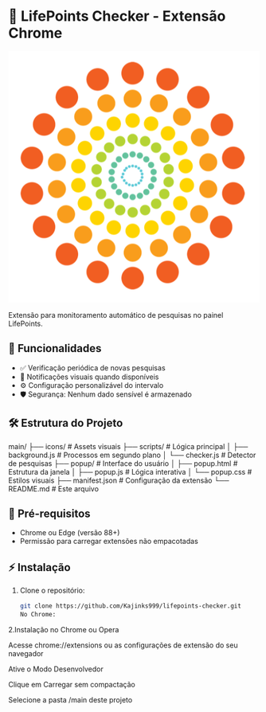 # 🚀 LifePoints Checker - Extensão Chrome

![Ícone da Extensão](icons/icon128.png)

Extensão para monitoramento automático de pesquisas no painel LifePoints.

## 📌 Funcionalidades
- ✅ Verificação periódica de novas pesquisas
- 🔔 Notificações visuais quando disponíveis
- ⚙️ Configuração personalizável do intervalo
- 🛡️ Segurança: Nenhum dado sensível é armazenado

## 🛠️ Estrutura do Projeto
main/
├── icons/ # Assets visuais
├── scripts/ # Lógica principal
│ ├── background.js # Processos em segundo plano
│ └── checker.js # Detector de pesquisas
├── popup/ # Interface do usuário
│ ├── popup.html # Estrutura da janela
│ ├── popup.js # Lógica interativa
│ └── popup.css # Estilos visuais
├── manifest.json # Configuração da extensão
└── README.md # Este arquivo

## 🚦 Pré-requisitos
- Chrome ou Edge (versão 88+)
- Permissão para carregar extensões não empacotadas

## ⚡ Instalação
1. Clone o repositório:
   ```bash
   git clone https://github.com/Kajinks999/lifepoints-checker.git
   No Chrome:

2.Instalação no Chrome ou Opera

Acesse chrome://extensions ou as configurações de extensão do seu navegador

Ative o Modo Desenvolvedor

Clique em Carregar sem compactação

Selecione a pasta /main deste projeto
